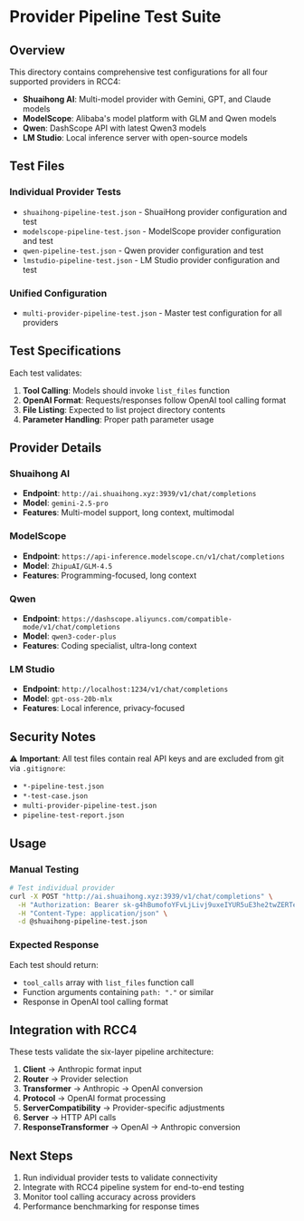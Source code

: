 # Provider Pipeline Test Suite

## Overview

This directory contains comprehensive test configurations for all four supported providers in RCC4:
- **Shuaihong AI**: Multi-model provider with Gemini, GPT, and Claude models
- **ModelScope**: Alibaba's model platform with GLM and Qwen models  
- **Qwen**: DashScope API with latest Qwen3 models
- **LM Studio**: Local inference server with open-source models

## Test Files

### Individual Provider Tests
- `shuaihong-pipeline-test.json` - ShuaiHong provider configuration and test
- `modelscope-pipeline-test.json` - ModelScope provider configuration and test
- `qwen-pipeline-test.json` - Qwen provider configuration and test
- `lmstudio-pipeline-test.json` - LM Studio provider configuration and test

### Unified Configuration
- `multi-provider-pipeline-test.json` - Master test configuration for all providers

## Test Specifications

Each test validates:
1. **Tool Calling**: Models should invoke `list_files` function
2. **OpenAI Format**: Requests/responses follow OpenAI tool calling format
3. **File Listing**: Expected to list project directory contents
4. **Parameter Handling**: Proper path parameter usage

## Provider Details

### Shuaihong AI
- **Endpoint**: `http://ai.shuaihong.xyz:3939/v1/chat/completions`
- **Model**: `gemini-2.5-pro`
- **Features**: Multi-model support, long context, multimodal

### ModelScope  
- **Endpoint**: `https://api-inference.modelscope.cn/v1/chat/completions`
- **Model**: `ZhipuAI/GLM-4.5`
- **Features**: Programming-focused, long context

### Qwen
- **Endpoint**: `https://dashscope.aliyuncs.com/compatible-mode/v1/chat/completions`
- **Model**: `qwen3-coder-plus`
- **Features**: Coding specialist, ultra-long context

### LM Studio
- **Endpoint**: `http://localhost:1234/v1/chat/completions`
- **Model**: `gpt-oss-20b-mlx`
- **Features**: Local inference, privacy-focused

## Security Notes

⚠️ **Important**: All test files contain real API keys and are excluded from git via `.gitignore`:
- `*-pipeline-test.json`
- `*-test-case.json`  
- `multi-provider-pipeline-test.json`
- `pipeline-test-report.json`

## Usage

### Manual Testing
```bash
# Test individual provider
curl -X POST "http://ai.shuaihong.xyz:3939/v1/chat/completions" \
  -H "Authorization: Bearer sk-g4hBumofoYFvLjLivj9uxeIYUR5uE3he2twZERTextAgsXPl" \
  -H "Content-Type: application/json" \
  -d @shuaihong-pipeline-test.json
```

### Expected Response
Each test should return:
- `tool_calls` array with `list_files` function call
- Function arguments containing `path: "."` or similar
- Response in OpenAI tool calling format

## Integration with RCC4

These tests validate the six-layer pipeline architecture:
1. **Client** → Anthropic format input
2. **Router** → Provider selection  
3. **Transformer** → Anthropic → OpenAI conversion
4. **Protocol** → OpenAI format processing
5. **ServerCompatibility** → Provider-specific adjustments
6. **Server** → HTTP API calls
7. **ResponseTransformer** → OpenAI → Anthropic conversion

## Next Steps

1. Run individual provider tests to validate connectivity
2. Integrate with RCC4 pipeline system for end-to-end testing
3. Monitor tool calling accuracy across providers
4. Performance benchmarking for response times